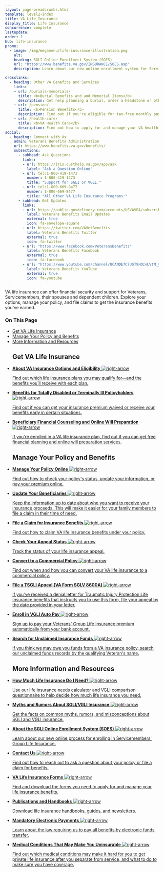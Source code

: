 ```yaml
---
layout: page-breadcrumbs.html
template: level2-index
title: VA Life Insurance
display_title: Life Insurance
concurrence: complete
lastupdate:
order: 1
hub: life-insurance
promo:
  - image: /img/megamenu/life-insurance-illustration.png
    alt:
    heading: SGLI Online Enrollment System (SOES)
    url: "https://www.benefits.va.gov/INSURANCE/SOES.asp"
    description: Learn about our new online enrollment system for Servicemembers' Group Life Insurance.

crosslinks:
  - heading: Other VA Benefits and Services
    links:
    - url: /burials-memorials/
      title: <b>Burial Benefits and and Memorial Items</b>
      description: Get help planning a burial, order a headstone or other memorial item, and apply for survivor and dependent benefits.
    - url: /pension/
      title: <b>Pension Benefits</b>
      description: Find out if you're eligible for tax-free monthly payments as a wartime Veteran or surviving spouse or child.
    - url: /health-care/
      title: <b>VA Health Care</b>
      description: Find out how to apply for and manage your VA health care benefits.
social:
  - heading: Connect with Us
    admin: Veterans Benefits Administration
    url: https://www.benefits.va.gov/benefits/
    subsections:
      - subhead: Ask Questions
        links:
        - url: https://iris.custhelp.va.gov/app/ask
          label: "Ask a Question Online"
        - url: tel:1-800-419-1473
          number: 1-800-419-1473
          title: "Support for SGLI or VGLI:"
        - url: tel:1-800-669-8477
          number: 1-800-669-8477
          title: "All Other VA Life Insurance Programs:"
      - subhead: Get Updates
        links:
        - url: https://public.govdelivery.com/accounts/USVAVBA/subscriber/new
          label: Veterans Benefits Email Updates
          external: true
          icon: fa-envelope-square
        - url: https://twitter.com/VAVetBenefits
          label: Veterans Benefits Twitter
          external: true
          icon: fa-twitter
        - url: "https://www.facebook.com/VeteransBenefits"
          label: Veterans Benefits Facebook
          external: true
          icon: fa-facebook
        - url: "https://www.youtube.com/channel/UCANDE7C7UST9HOzvLVtN_yg"
          label: Veterans Benefits YouTube
          external: true
          icon: fa-youtube
---
```

<p class="va-introtext">
VA life insurance can offer financial security and support for Veterans, Servicemembers, their spouses and dependent children. Explore your options, manage your policy, and file claims to get the insurance benefits you've earned.</p>

<h3>On This Page</h3>

<ul>
  <li><a href="#get">Get VA Life Insurance</a></li>
  <li><a href="#manage">Manage Your Policy and Benefits</a></li>
  <li><a href="#more">More Information and Resources</a></li>
</ul>

<section class='usa-grid'>
  <div class="va-h-ruled--stars"></div>
</section>

<ul id="get" class="hub-page-link-list">
  <h2>Get VA Life Insurance</h2>
  <li class="hub-page-link-list--item">
    <a href="/life-insurance/options-eligibility/">
      <span class="hub-page-link-list--header">
        <b>About VA Insurance Options and Eligibility</b>
        <img class="all-link-arrow" src="/img/arrow-right-blue.svg" alt="right-arrow" />
      </span>
      <p class="hub-page-link-list--description">Find out which life insurance plans you may qualify for—and the benefits you’ll receive with each plan.</p>
    </a>
  </li>
  <li class="hub-page-link-list--item">
    <a href="/life-insurance/totally-disabled-or-terminally-ill/">
      <span class="hub-page-link-list--header">
        <b>Benefits for Totally Disabled or Terminally Ill Policyholders</b>
        <img class="all-link-arrow" src="/img/arrow-right-blue.svg" alt="right-arrow" />
      </span>
      <p class="hub-page-link-list--description">Find out if you can get your insurance premium waived or receive your benefits early in certain situations.</p>
    </a>
  </li>
  <li class="hub-page-link-list--item">
    <a href="https://benefits.va.gov/insurance/bfcs.asp">
      <span class="hub-page-link-list--header">
        <b>Beneficiary Financial Counseling and Online Will Preparation</b>
        <img class="all-link-arrow" src="/img/arrow-right-blue.svg" alt="right-arrow" />
      </span>
      <p class="hub-page-link-list--description">If you're enrolled in a VA life insurance plan, find out if you can get free financial planning and online will preparation services.</p>
    </a>
  </li>
</ul>
<section class='usa-grid'>
  <div class="va-h-ruled--stars"></div>
</section>
<ul id="manage" class="hub-page-link-list">
  <h2>Manage Your Policy and Benefits</h2>
  <li class="hub-page-link-list--item">
    <a href="/life-insurance/manage-your-policy/">
      <span class="hub-page-link-list--header">
        <b>Manage Your Policy Online</b>
        <img class="all-link-arrow" src="/img/arrow-right-blue.svg" alt="right-arrow" />
      </span>
      <p class="hub-page-link-list--description">Find out how to check your policy's status, update your information, or pay your premium online.</p>
    </a>
  </li>
  <li class="hub-page-link-list--item">
    <a href="https://benefits.va.gov/INSURANCE/updatebene.asp">
      <span class="hub-page-link-list--header">
        <b>Update Your Beneficiaries</b>
        <img class="all-link-arrow" src="/img/arrow-right-blue.svg" alt="right-arrow" />
      </span>
      <p class="hub-page-link-list--description">Keep the information up to date about who you want to receive your insurance proceeds. This will make it easier for your family members to file a claim in their time of need.</p>
    </a>
  </li>
  <li class="hub-page-link-list--item">
    <a href="https://benefits.va.gov/INSURANCE/sglivgli.asp">
      <span class="hub-page-link-list--header">
        <b>File a Claim for Insurance Benefits</b>
        <img class="all-link-arrow" src="/img/arrow-right-blue.svg" alt="right-arrow" />
      </span>
      <p class="hub-page-link-list--description">Find out how to claim VA life insurance benefits under your policy.</p>
    </a>
  </li>
  <li class="hub-page-link-list--item">
    <a href="/claim-or-appeal-status/">
      <span class="hub-page-link-list--header">
        <b>Check Your Appeal Status</b>
        <img class="all-link-arrow" src="/img/arrow-right-blue.svg" alt="right-arrow" />
      </span>
      <p class="hub-page-link-list--description">Track the status of your life insurance appeal.</p>
    </a>
  </li>
  <li class="hub-page-link-list--item">
    <a href="https://www.benefits.va.gov/INSURANCE/converting.asp">
      <span class="hub-page-link-list--header">
        <b>Convert to a Commercial Policy</b>
        <img class="all-link-arrow" src="/img/arrow-right-blue.svg" alt="right-arrow" />
      </span>
      <p class="hub-page-link-list--description">Find out when and how you can convert your VA life insurance to a commercial policy.</p>
    </a>
  </li>
  <li class="hub-page-link-list--item">
    <a href="/life-insurance/file-appeal-for-tsgli/">
      <span class="hub-page-link-list--header">
        <b>File a TSGLI Appeal (VA Form SGLV 8600A)</b>
        <img class="all-link-arrow" src="/img/arrow-right-blue.svg" alt="right-arrow" />
      </span>
      <p class="hub-page-link-list--description">If you've received a denial letter for Traumatic Injury Protection Life Insurance benefits that instructs you to use this form, file your appeal by the date provided in your letter.</p>
    </a>
  </li>
  <li class="hub-page-link-list--item">
    <a href="https://www.benefits.va.gov/INSURANCE/vgli_auto_pay.asp">
      <span class="hub-page-link-list--header">
        <b>Enroll in VGLI Auto Pay</b>
        <img class="all-link-arrow" src="/img/arrow-right-blue.svg" alt="right-arrow" />
      </span>
      <p class="hub-page-link-list--description">Sign up to pay your Veterans' Group Life Insurance premium automatically from your bank account.</p>
    </a>
  </li>
  <li class="hub-page-link-list--item">
    <a href="https://www.insurance.va.gov/UnclaimedFunds/">
      <span class="hub-page-link-list--header">
        <b>Search for Unclaimed Insurance Funds</b>
        <img class="all-link-arrow" src="/img/arrow-right-blue.svg" alt="right-arrow" />
      </span>
      <p class="hub-page-link-list--description">If you think we may owe you funds from a VA insurance policy, search our unclaimed funds records by the qualifying Veteran's name.</p>
    </a>
  </li>
</ul>
<section class='usa-grid'>
  <div class="va-h-ruled--stars"></div>
</section>
<ul id="more" class="hub-page-link-list">
  <h2>More Information and Resources</h2>
  <li class="hub-page-link-list--item">
    <a href="https://benefits.va.gov/insurance/lifeins101.asp">
      <span class="hub-page-link-list--header">
        <b>How Much Life Insurance Do I Need?</b>
        <img class="all-link-arrow" src="/img/arrow-right-blue.svg" alt="right-arrow" />
      </span>
      <p class="hub-page-link-list--description">Use our life insurance needs calculator and VGLI comparison questionnaire to help decide how much life insurance you need.</p>
    </a>
  </li>
  <li class="hub-page-link-list--item">
    <a href="https://www.benefits.va.gov/INSURANCE/sgli_myths_rumors.asp">
      <span class="hub-page-link-list--header">
        <b>Myths and Rumors About SGLI/VGLI Insurance</b>
        <img class="all-link-arrow" src="/img/arrow-right-blue.svg" alt="right-arrow" />
      </span>
      <p class="hub-page-link-list--description">Get the facts on common myths, rumors, and misconceptions about SGLI and VGLI insurance.</p>
    </a>
  </li>
  <li class="hub-page-link-list--item">
    <a href="https://www.benefits.va.gov/INSURANCE/SOES.asp">
      <span class="hub-page-link-list--header">
        <b>About the SGLI Online Enrollment System (SOES)</b>
        <img class="all-link-arrow" src="/img/arrow-right-blue.svg" alt="right-arrow" />
      </span>
      <p class="hub-page-link-list--description">Learn about our new online process for enrolling in Servicemembers' Group Life Insurance.</p>
    </a>
  </li>
  <li class="hub-page-link-list--item">
    <a href="https://www.benefits.va.gov/INSURANCE/resources-contact.asp">
      <span class="hub-page-link-list--header">
        <b>Contact Us</b>
        <img class="all-link-arrow" src="/img/arrow-right-blue.svg" alt="right-arrow" />
      </span>
      <p class="hub-page-link-list--description">Find out how to reach out to ask a question about your policy or file a claim for benefits.</p>
    </a>
  </li>
  <li class="hub-page-link-list--item">
    <a href="https://www.benefits.va.gov/INSURANCE/resources-forms.asp">
      <span class="hub-page-link-list--header">
        <b>VA Life Insurance Forms</b>
        <img class="all-link-arrow" src="/img/arrow-right-blue.svg" alt="right-arrow" />
      </span>
      <p class="hub-page-link-list--description">Find and download the forms you need to apply for and manage your life insurance benefits.</p>
    </a>
  </li>
  <li class="hub-page-link-list--item">
    <a href="https://www.benefits.va.gov/INSURANCE/ins_publications.asp">
      <span class="hub-page-link-list--header">
        <b>Publications and Handbooks</b>
        <img class="all-link-arrow" src="/img/arrow-right-blue.svg" alt="right-arrow" />
      </span>
      <p class="hub-page-link-list--description">Download life insurance handbooks, guides, and newsletters.</p>
    </a>
  </li>
  <li class="hub-page-link-list--item">
    <a href="https://www.benefits.va.gov/INSURANCE/payments-eft.asp">
      <span class="hub-page-link-list--header">
        <b>Mandatory Electronic Payments</b>
        <img class="all-link-arrow" src="/img/arrow-right-blue.svg" alt="right-arrow" />
      </span>
      <p class="hub-page-link-list--description">Learn about the law requiring us to pay all benefits by electronic funds transfer.</p>
    </a>
  </li>
  <li class="hub-page-link-list--item">
    <a href="https://www.benefits.va.gov/INSURANCE/uninsurable.asp">
      <span class="hub-page-link-list--header">
        <b>Medical Conditions That May Make You Uninsurable</b>
        <img class="all-link-arrow" src="/img/arrow-right-blue.svg" alt="right-arrow" />
      </span>
      <p class="hub-page-link-list--description">Find out which medical conditions may make it hard for you to get private life insurance after you separate from service, and what to do to make sure you have coverage. </p>
    </a>
  </li>
</ul>
